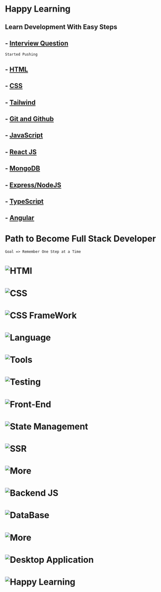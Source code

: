 # Happy Learning

## Learn Development With Easy Steps

## - [Interview Question](./00%20Interview%20Questions/Readme.md)

`Started Pushing`

## - [HTML](./01%20HTML/Readme.md)

## - [CSS](./02%20CSS/Readme.md)

## - [Tailwind](./03%20Tailwind/Readme.md)

## - [Git and Github](./04%20Git%20and%20Github/Readme.md)

## - [JavaScript](./05%20JavaScript/Readme.md)

## - [React JS](./06%20React/Readme.md)

## - [MongoDB](./07%20MongoDB/Readme.md)

## - [Express/NodeJS](./08%20Express%3ANodeJS/Readme.md)

## - [TypeScript](./09%20TypeScript/Readme.md)

## - [Angular](./10%20Angular/Readme.md)

# Path to Become Full Stack Developer

    Goal => Remember One Step at a Time

# ![HTMl](https://res.cloudinary.com/dsxhvl3q8/image/upload/v1670584566/HappyLearning/GuidedPath/Stage_1_zv41yb.png)

# ![CSS](https://res.cloudinary.com/dsxhvl3q8/image/upload/v1670584855/HappyLearning/GuidedPath/Stage2_drxmkp.png)

# ![CSS FrameWork](https://res.cloudinary.com/dsxhvl3q8/image/upload/v1670585154/HappyLearning/GuidedPath/Stage_3_bmsmvs.png)

# ![Language](https://res.cloudinary.com/dsxhvl3q8/image/upload/v1670585286/HappyLearning/GuidedPath/Stage_4_vzm5zo.png)

# ![Tools](https://res.cloudinary.com/dsxhvl3q8/image/upload/v1670585482/HappyLearning/GuidedPath/Stage_5_aisiwg.png)

# ![Testing](https://res.cloudinary.com/dsxhvl3q8/image/upload/v1670585629/HappyLearning/GuidedPath/Stage_6_ells8p.png)

# ![Front-End](https://res.cloudinary.com/dsxhvl3q8/image/upload/v1670585758/HappyLearning/GuidedPath/Stage_7_w1oyrk.png)

# ![State Management](https://res.cloudinary.com/dsxhvl3q8/image/upload/v1670585852/HappyLearning/GuidedPath/Stage_8_vvc3s7.png)

# ![SSR](https://res.cloudinary.com/dsxhvl3q8/image/upload/v1670585971/HappyLearning/GuidedPath/Stage_9_hcrdao.png)

# ![More](https://res.cloudinary.com/dsxhvl3q8/image/upload/v1670586075/HappyLearning/GuidedPath/Stage_10_obd8yf.png)

# ![Backend JS](https://res.cloudinary.com/dsxhvl3q8/image/upload/v1670586180/HappyLearning/GuidedPath/Stage_11_kursxk.png)

# ![DataBase](https://res.cloudinary.com/dsxhvl3q8/image/upload/v1670586265/HappyLearning/GuidedPath/Stage_12_f0cm4a.png)

# ![More](https://res.cloudinary.com/dsxhvl3q8/image/upload/v1670586345/HappyLearning/GuidedPath/Stage_13_ffqm7r.png)

# ![Desktop Application](https://res.cloudinary.com/dsxhvl3q8/image/upload/v1670586627/HappyLearning/GuidedPath/Stage_15_qottew.png)

# ![Happy Learning](https://res.cloudinary.com/dsxhvl3q8/image/upload/v1670586777/HappyLearning/GuidedPath/Stage_16_ciixs3.png)
